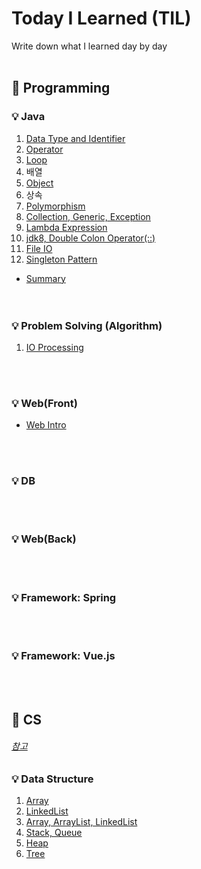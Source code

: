 # Today I Learned (TIL)
Write down what I learned day by day
<br></br>
## 🎈 Programming
### 💡 Java

1. [Data Type and Identifier](java/Data_Type_and_Identifier.md)
2. [Operator](java/Operator.md)
3. [Loop](java/Loop.md)
4. 배열
5. [Object](java/Object.md)
6. 상속
7. [Polymorphism](java/Polymorphism.md)
8. [Collection, Generic, Exception](java/Collection_Generic_Exception.md)
9. [Lambda Expression](java/Lambda_Expression.md)
10. [jdk8, Double Colon Operator(::)](java/jdk8_Double_Colon_Operator(::).md)
11. [File IO](java/File_IO.md)  
12. [Singleton Pattern](java/Singleton_Pattern.md)  

- [Summary](java/Summary.md)  
<br></br>

### 💡 Problem Solving (Algorithm)

1. [IO Processing](problem-solving/io-processing.md)

<br></br>

### 💡 Web(Front)
- [Web Intro](web/Intro.md)

<br></br>

### 💡 DB

<br></br>

### 💡 Web(Back)

<br></br>

### 💡 Framework: Spring

<br></br>

### 💡 Framework: Vue.js

<br></br>

## 🎈 CS
###### [참고](https://github.com/gyoogle/tech-interview-for-developer)
### 💡 Data Structure

1. [Array]()
2. [LinkedList]()
3. [Array, ArrayList, LinkedList]()
4. [Stack, Queue](data-structure/stack-queue.md)
5. [Heap](data-structure/heap.md)
6. [Tree](data-structure/tree.md)
<br></br>
